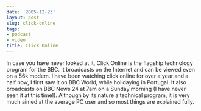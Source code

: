 ```yaml
---
date: '2005-12-23'
layout: post
slug: click-online
tags:
- podcast
- video
title: Click Online
---
```


In case you have never looked at it, Click Online is the flagship  technology
program for the BBC. It broadcasts on the Internet and can  be viewed even on
a 56k modem. I have been watching click online for  over a year and a half
now, I first saw it on BBC World, while holidaying  in Portugal. It also
broadcasts on BBC News 24 at 7am on a Sunday morning  (I have never seen it at
this time!). Although by its nature a technical  program, it is very much
aimed at the average PC user and so most things  are explained fully.